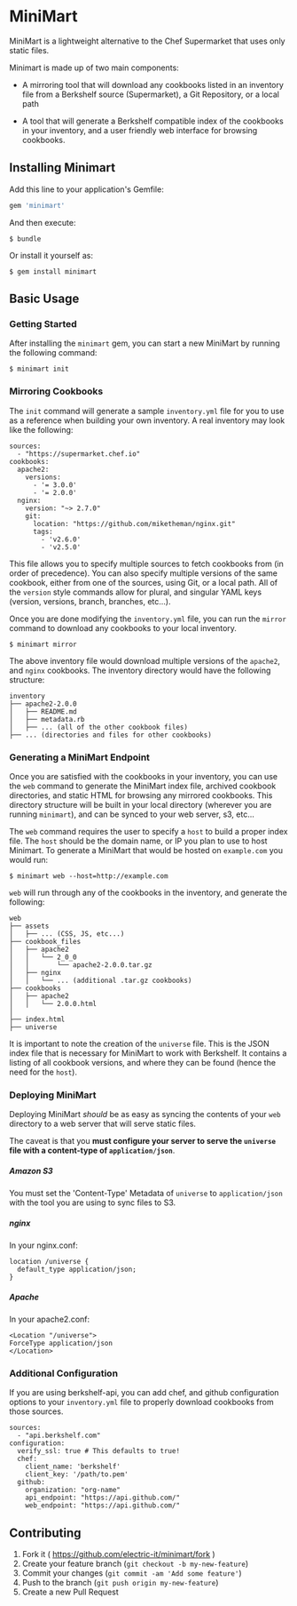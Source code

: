 # MiniMart

MiniMart is a lightweight alternative to the Chef Supermarket that uses only static files.

Minimart is made up of two main components:

* A mirroring tool that will download any cookbooks listed in an inventory file from a Berkshelf source (Supermarket), a Git Repository, or a local path

* A tool that will generate a Berkshelf compatible index of the cookbooks in your inventory, and a user friendly web interface for browsing cookbooks.

## Installing Minimart

Add this line to your application's Gemfile:

```ruby
gem 'minimart'
```

And then execute:

    $ bundle

Or install it yourself as:

    $ gem install minimart

## Basic Usage

### Getting Started

After installing the `minimart` gem, you can start a new MiniMart by running the following command:

    $ minimart init

### Mirroring Cookbooks

The `init` command will generate a sample `inventory.yml` file for you to use as a reference when building your own inventory. A real inventory may look like the following:

    sources:
      - "https://supermarket.chef.io"
    cookbooks:
      apache2:
        versions:
          - '= 3.0.0'
          - '= 2.0.0'
      nginx:
        version: "~> 2.7.0"
        git:
          location: "https://github.com/miketheman/nginx.git"
          tags:
            - 'v2.6.0'
            - 'v2.5.0'

This file allows you to specify multiple sources to fetch cookbooks from (in order of precedence). You can also specify multiple versions of the same cookbook, either from one of the sources, using Git, or a local path. All of the `version` style commands allow for plural, and singular YAML keys (version, versions, branch, branches, etc...).

Once you are done modifying the `inventory.yml` file, you can run the `mirror` command to download any cookbooks to your local inventory.

    $ minimart mirror

The above inventory file would download multiple versions of the `apache2`, and `nginx` cookbooks. The inventory directory would have the following structure:

    inventory
    ├── apache2-2.0.0
    │   ├── README.md
    │   ├── metadata.rb
    │   ├── ... (all of the other cookbook files)
    ├── ... (directories and files for other cookbooks)

### Generating a MiniMart Endpoint

Once you are satisfied with the cookbooks in your inventory, you can use the `web` command to generate the MiniMart index file, archived cookbook directories, and static HTML for browsing any mirrored cookbooks. This directory structure will be built in your local directory (wherever you are running `minimart`), and can be synced to your web server, s3, etc...

The `web` command requires the user to specify a `host` to build a proper index file. The `host` should be the domain name, or IP you plan to use to host Minimart. To generate a MiniMart that would be hosted on `example.com` you would run:

    $ minimart web --host=http://example.com

`web` will run through any of the cookbooks in the inventory, and generate the following:

    web
    ├── assets
    │   ├── ... (CSS, JS, etc...)
    ├── cookbook_files
    │   ├── apache2
    │   │   └── 2_0_0
    │   │       └── apache2-2.0.0.tar.gz
    │   ├── nginx
    │   │   └── ... (additional .tar.gz cookbooks)
    ├── cookbooks
    │   ├── apache2
    │   │   └── 2.0.0.html
    │
    ├── index.html
    ├── universe

It is important to note the creation of the `universe` file. This is the JSON index file that is necessary for MiniMart to work with Berkshelf. It contains a listing of all cookbook versions, and where they can be found (hence the need for the `host`).

### Deploying MiniMart

Deploying MiniMart *should* be as easy as syncing the contents of your `web` directory to a web server that will serve static files.

The caveat is that you **must configure your server to serve the `universe` file with a content-type of `application/json`**.

##### Amazon S3
You must set the 'Content-Type' Metadata of `universe` to `application/json` with the tool you are using to sync files to S3.

##### nginx
In your nginx.conf:

    location /universe {
      default_type application/json;
    }

##### Apache
In your apache2.conf:

    <Location "/universe">
    ForceType application/json
    </Location>

### Additional Configuration
If you are using berkshelf-api, you can add chef, and github configuration options to your `inventory.yml` file to properly download cookbooks from those sources.

    sources:
      - "api.berkshelf.com"
    configuration:
      verify_ssl: true # This defaults to true!
      chef:
        client_name: 'berkshelf'
        client_key: '/path/to.pem'
      github:
        organization: "org-name"
        api_endpoint: "https://api.github.com/"
        web_endpoint: "https://api.github.com/"

## Contributing

1. Fork it ( https://github.com/electric-it/minimart/fork )
2. Create your feature branch (`git checkout -b my-new-feature`)
3. Commit your changes (`git commit -am 'Add some feature'`)
4. Push to the branch (`git push origin my-new-feature`)
5. Create a new Pull Request
